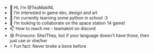 - 👋 Hi, I’m @TeaMakiNL
- 👀 I’m interested in game dev, design and art
- 🌱 I’m currently learning some python in school :3
- 💞️ I’m looking to collaborate on the space station 14 game!
- 📫 How to reach me - teamakinl on discord
- 😄 Pronouns: She/They, but if your language doesn't have those, then just use or she/her
- ⚡ Fun fact: Never broke a bone before

<!---
TeaMakiNL/TeaMakiNL is a ✨ special ✨ repository because its `README.md` (this file) appears on your GitHub profile.
You can click the Preview link to take a look at your changes.
--->

